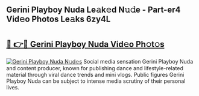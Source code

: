 ## Gerini Playboy Nuda Le𝚊k𝚎d N𝚞𝚍e - Part-er4 Vid𝚎o Photos Le𝚊ks 6zy4L

# <h2><a href="http://fbdj433.evod.top/?m=Gerini+Playboy+Nuda">🔗 👉🔴 Gerini Playboy Nuda Vid𝚎o Ph𝚘t𝚘s</a></h2>

[![Gerini Playboy Nuda N𝚞d𝚎s](https://i.imgur.com/8V9OHl7.gif)](http://fbdj433.evod.top/?m=Gerini+Playboy+Nuda)
Social media sensation Gerini Playboy Nuda and content producer, known for publishing dance and lifestyle-related material through viral dance trends and mini vlogs. Public figures Gerini Playboy Nuda can be subject to intense media scrutiny of their personal lives. 
